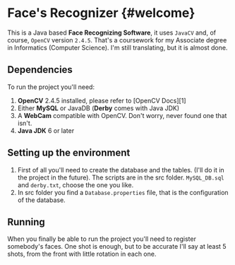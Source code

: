 Face's Recognizer	{#welcome}
=====================

This is a Java based **Face Recognizing Software**, it uses `JavaCV` and, of course, `OpenCV` version `2.4.5`.
That's a coursework for my Associate degree in Informatics (Computer Science).
I'm still translating, but it is almost done.

Dependencies
---------

To run the project you'll need:

 1. **OpenCV** 2.4.5 installed, please refer to [OpenCV Docs][1]
 2. Either **MySQL** or JavaDB (**Derby** comes with Java JDK)
 3. A **WebCam** compatible with OpenCV. Don't worry, never found one that isn't.
 4. **Java JDK** 6 or later

Setting up the environment
---------

 1. First of all you'll need to create the database and the tables. (I'll do it in the project in the future). The scripts are in the src folder. `MySQL_DB.sql` and `derby.txt`, choose the one you like.
 2. In src folder you find a `Database.properties` file, that is the configuration of the database.

Running
---------

When you finally be able to run the project you'll need to register somebody's faces. One shot is enough, but to be accurate I'll say at least 5 shots, from the front with little rotation in each one.

